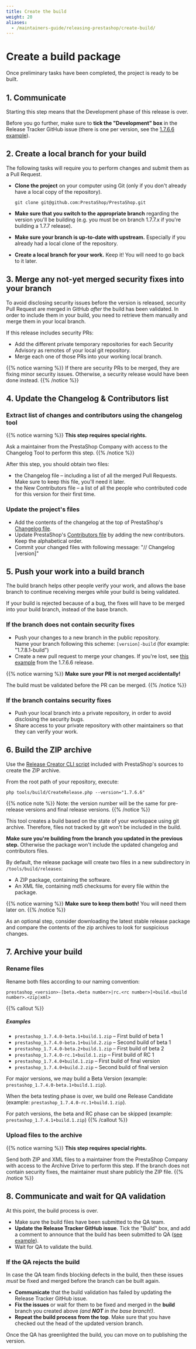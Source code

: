```yaml
---
title: Create the build
weight: 20
aliases:
  - /maintainers-guide/releasing-prestashop/create-build/
---
```


# Create a build package

Once preliminary tasks have been completed, the project is ready to be built.

## 1. Communicate

Starting this step means that the Development phase of this release is over. 

Before you go further, make sure to **tick the "Development" box** in the Release Tracker GitHub issue (there is one per version, see the [1.7.6.6 example][release-tracker-issue]).

## 2. Create a local branch for your build

The following tasks will require you to perform changes and submit them as a Pull Request.

* **Clone the project** on your computer using Git (only if you don't already have a local copy of the repository).

    ```shell
    git clone git@github.com:PrestaShop/PrestaShop.git
    ```

* **Make sure that you switch to the appropriate branch** regarding the version you'll be building (e.g. you must be on branch 1.7.7.x if you're building a 1.7.7 release).

* **Make sure your branch is up-to-date with upstream.** Especially if you already had a local clone of the repository.

* **Create a local branch for your work.** Keep it! You will need to go back to it later. 

## 3. Merge any not-yet merged security fixes into your branch

To avoid disclosing security issues before the version is released, security Pull Request are merged in GitHub _after_ the build has been validated. In order to include them in your build, you need to retrieve them manually and merge them in your local branch.

If this release includes security PRs:

- Add the different private temporary repositories for each Security Advisory as remotes of your local git repository.
- Merge each one of those PRs into your working local branch.

{{% notice warning %}}
If there are security PRs to be merged, they are fixing minor security issues. Otherwise, a security release would have been done instead.
{{% /notice %}}

## 4. Update the Changelog & Contributors list

### Extract list of changes and contributors using the changelog tool

{{% notice warning %}}
**This step requires special rights.**

Ask a maintainer from the PrestaShop Company with access to the Changelog Tool to perform this step.
{{% /notice %}}

After this step, you should obtain two files:

- the Changelog file – including a list of all the merged Pull Requests. Make sure to keep this file, you'll need it later.
- the New Contributors file – a list of all the people who contributed code for this version for their first time.

### Update the project's files

- Add the contents of the changelog at the top of PrestaShop's [Changelog file][changelog-file].
- Update PrestaShop's [Contributors file][contributors-file] by adding the new contributors. Keep the alphabetical order.
- Commit your changed files with following message: "// Changelog [version]"

## 5. Push your work into a build branch

The build branch helps other people verify your work, and allows the base branch to continue receiving merges while your build is being validated.

If your build is rejected because of a bug, the fixes will have to be merged into your build branch, instead of the base branch.

### If the branch does not contain security fixes

- Push your changes to a new branch in the public repository.  
  Name your branch following this scheme: `[version]-build` (for example: "1.7.8.1-build")
- Create a new pull request to merge your changes. If you're lost, see [this example](https://github.com/PrestaShop/PrestaShop/pull/20032) from the 1.7.6.6 release.

{{% notice warning %}}
**Make sure your PR is not merged accidentally!** 

The build must be validated before the PR can be merged.
{{% /notice %}}


### If the branch contains security fixes 


- Push your local branch into a private repository, in order to avoid disclosing the security bugs.
- Share access to your private repository with other maintainers so that they can verify your work.

## 6. Build the ZIP archive

Use the [Release Creator CLI script][release-creator-readme] included with PrestaShop's sources to create the ZIP archive.

From the root path of your repository, execute:

```shell
php tools/build/CreateRelease.php --version="1.7.6.6"
```

{{% notice note %}}
Note: the version number will be the same for pre-release versions and final release versions.
{{% /notice %}}

This tool creates a build based on the state of your workspace using git archive. Therefore, files not tracked by git won't be included in the build.

**Make sure you're building from the branch you updated in the previous step.** Otherwise the package won't include the updated changelog and contributors files.

By default, the release package will create two files in a new subdirectory in `/tools/build/releases`:

- A ZIP package, containing the software.
- An XML file, containing md5 checksums for every file within the package.

{{% notice warning %}}
**Make sure to keep them both!** You will need them later on.
{{% /notice %}}

As an optional step, consider downloading the latest stable release package and compare the contents of the zip archives to look for suspicious changes.

## 7. Archive your build

### Rename files

Rename both files according to our naming convention:

```text
prestashop_<version>-[beta.<beta number>|rc.<rc number>]+build.<build number>.<zip|xml>
```

{{% callout %}}
##### Examples

* `prestashop_1.7.4.0-beta.1+build.1.zip` – First build of beta 1
* `prestashop_1.7.4.0-beta.1+build.2.zip` – Second build of beta 1
* `prestashop_1.7.4.0-beta.2+build.1.zip` – First build of beta 2
* `prestashop_1.7.4.0-rc.1+build.1.zip`  – First build of RC 1
* `prestashop_1.7.4.0+build.1.zip` – First build of final version
* `prestashop_1.7.4.0+build.2.zip` – Second build of final version

For major versions, we may build a Beta Version (example: `prestashop_1.7.4.0-beta.1+build.1.zip`).

When the beta testing phase is over, we build one Release Candidate (example: `prestashop_1.7.4.0-rc.1+build.1.zip`).

For patch versions, the beta and RC phase can be skipped (example: `prestashop_1.7.4.1+build.1.zip`)
{{% /callout %}}

### Upload files to the archive

{{% notice warning %}}
**This step requires special rights.**

Send both ZIP and XML files to a maintainer from the PrestaShop Company with access to the Archive Drive to perform this step. If the branch does not contain security fixes, the maintainer must share publicly the ZIP file. 
{{% /notice %}}

## 8. Communicate and wait for QA validation

At this point, the build process is over. 

- Make sure the build files have been submitted to the QA team.
- **Update the Release Tracker GitHub issue**. Tick the "Build" box, and add a comment to announce that the build has been submitted to QA ([see example][example-build-comment]). 
- Wait for QA to validate the build.

### If the QA rejects the build

In case the QA team finds blocking defects in the build, then these issues _must_ be fixed and merged before the branch can be built again.

- **Communicate** that the build validation has failed by updating the Release Tracker GitHub issue. 
- **Fix the issues** or wait for them to be fixed and merged in the **build** branch you created above _(and **NOT** in the base branch!)_.
- **Repeat the build process from the top**. Make sure that you have checked out the head of the updated version branch.

Once the QA has greenlighted the build, you can move on to publishing the version.

[release-tracker-issue]: https://github.com/PrestaShop/PrestaShop/issues/19959
[changelog-file]: https://github.com/PrestaShop/PrestaShop/blob/develop/docs/CHANGELOG.txt
[contributors-file]: https://github.com/PrestaShop/PrestaShop/blob/develop/CONTRIBUTORS.md
[release-creator-readme]: https://github.com/PrestaShop/PrestaShop/blob/develop/tools/build/README.md
[example-build-comment]: https://github.com/PrestaShop/PrestaShop/issues/19959#issuecomment-651685219
